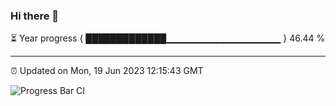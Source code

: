 ### Hi there 👋

⏳ Year progress { █████████████▁▁▁▁▁▁▁▁▁▁▁▁▁▁▁▁▁ } 46.44 %

---

⏰ Updated on Mon, 19 Jun 2023 12:15:43 GMT

![Progress Bar CI](https://github.com/Shyam-Makwana/GitHub-Actions-Demo/workflows/Progress%20Bar%20CI/badge.svg)
